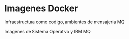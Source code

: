 # Imagenes Docker
Infraestructura como codigo, ambientes de mensajeria MQ

Imagenes de Sistema Operativo y IBM MQ

